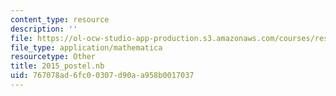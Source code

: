 ```yaml
---
content_type: resource
description: ''
file: https://ol-ocw-studio-app-production.s3.amazonaws.com/courses/res-3-004-visualizing-materials-science-fall-2017/767078ad6fc00307d90aa958b0017037_2015_postel.nb
file_type: application/mathematica
resourcetype: Other
title: 2015_postel.nb
uid: 767078ad-6fc0-0307-d90a-a958b0017037
---
```

